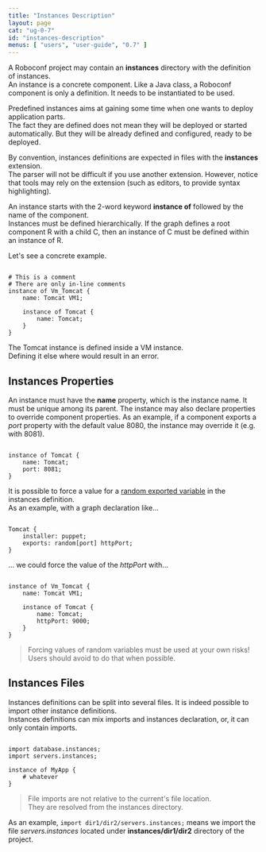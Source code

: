 ```yaml
---
title: "Instances Description"
layout: page
cat: "ug-0-7"
id: "instances-description"
menus: [ "users", "user-guide", "0.7" ]
---
```


A Roboconf project may contain an **instances** directory with the definition of instances.  
An instance is a concrete component. Like a Java class, a Roboconf component is only a definition.
It needs to be instantiated to be used.

Predefined instances aims at gaining some time when one wants to deploy application parts.  
The fact they are defined does not mean they will be deployed or started automatically. But they
will be already defined and configured, ready to be deployed.

By convention, instances definitions are expected in files with the **instances** extension.  
The parser will not be difficult if you use another extension. However, notice that tools
may rely on the extension (such as editors, to provide syntax highlighting).

An instance starts with the 2-word keyword **instance of** followed by the name of the component.  
Instances must be defined hierarchically. If the graph defines a root component R with a 
child C, then an instance of C must be defined within an instance of R.

Let's see a concrete example.

<pre><code class="language-roboconf">
# This is a comment
# There are only in-line comments
instance of Vm_Tomcat {
	name: Tomcat VM1;

	instance of Tomcat {
		name: Tomcat;
	}
}
</code></pre>

The Tomcat instance is defined inside a VM instance.  
Defining it else where would result in an error.


## Instances Properties

An instance must have the **name** property, which is the instance name. It must be unique among its parent.
The instance may also declare properties to override component properties. As an example, if a component exports
a *port* property with the default value 8080, the instance may override it (e.g. with 8081).

<pre><code class="language-roboconf">
instance of Tomcat {
	name: Tomcat;
	port: 8081;
}
</code></pre>

It is possible to force a value for a [random exported variable](graph-definition.html) in the instances definition.  
As an example, with a graph declaration like...

<pre><code class="language-roboconf">
Tomcat {
	installer: puppet;
	exports: random[port] httpPort;
}
</code></pre>

... we could force the value of the *httpPort* with...

<pre><code class="language-roboconf">
instance of Vm_Tomcat {
	name: Tomcat VM1;

	instance of Tomcat {
		name: Tomcat;
		httpPort: 9000;
	}
}
</code></pre>

> Forcing values of random variables must be used at your own risks!  
> Users should avoid to do that when possible.


## Instances Files

Instances definitions can be split into several files. It is indeed possible to import other instance definitions.  
Instances definitions can mix imports and instances declaration, or, it can only contain imports.

<pre><code class="language-roboconf">
import database.instances;
import servers.instances;

instance of MyApp {
	# whatever
}
</code></pre>

> File imports are not relative to the current's file location.  
> They are resolved from the instances directory.

As an example, `import dir1/dir2/servers.instances;` means we import the file *servers.instances* located under
**instances/dir1/dir2** directory of the project.
